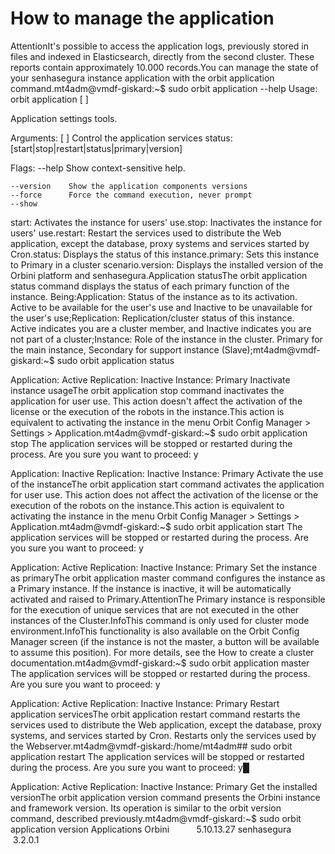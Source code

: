 # How to manage the application 

AttentionIt's possible to access the application logs, previously stored in files and indexed in Elasticsearch, directly from the second cluster. These reports contain approximately 10.000 records.You can manage the state of your senhasegura instance application with the orbit application command.mt4adm@vmdf-giskard:~$ sudo orbit application --help
Usage: orbit application [
]

Application settings tools.

Arguments:
[
]    Control the application services status:
                [start|stop|restart|status|primary|version]

Flags:
    --help       Show context-sensitive help.

    --version    Show the application components versions
    --force      Force the command execution, never prompt
    --show
start: Activates the instance for users' use.stop: Inactivates the instance for users' use.restart: Restart the services used to distribute the Web application, except the database, proxy systems and services started by Cron.status: Displays the status of this instance.primary: Sets this instance to Primary in a cluster scenario.version: Displays the installed version of the Orbini platform and senhasegura.Application statusThe orbit application status command displays the status of each primary function of the instance. Being:Application: Status of the instance as to its activation. Active to be available for the user's use and Inactive to be unavailable for the user's use;Replication: Replication/cluster status of this instance. Active indicates you are a cluster member, and Inactive indicates you are not part of a cluster;Instance: Role of the instance in the cluster. Primary for the main instance, Secondary for support instance (Slave);mt4adm@vmdf-giskard:~$ sudo orbit application status

Application: Active
Replication: Inactive
Instance:    Primary
Inactivate instance usageThe orbit application stop command inactivates the application for user use. This action doesn't affect the activation of the license or the execution of the robots in the instance.This action is equivalent to activating the instance in the menu Orbit Config Manager > Settings > Application.mt4adm@vmdf-giskard:~$ sudo orbit application stop
The application services will be stopped or restarted during the process.
Are you sure you want to proceed: y

Application: Inactive
Replication: Inactive
Instance:    Primary
Activate the use of the instanceThe orbit application start command activates the application for user use. This action does not affect the activation of the license or the execution of the robots on the instance.This action is equivalent to activating the instance in the menu Orbit Config Manager > Settings > Application.mt4adm@vmdf-giskard:~$ sudo orbit application start
The application services will be stopped or restarted during the process.
Are you sure you want to proceed: y

Application: Active
Replication: Inactive
Instance:    Primary
Set the instance as primaryThe orbit application master command configures the instance as a Primary instance. If the instance is inactive, it will be automatically activated and raised to Primary.AttentionThe Primary instance is responsible for the execution of unique services that are not executed in the other instances of the Cluster.InfoThis command is only used for cluster mode environment.InfoThis functionality is also available on the Orbit Config Manager screen (if the instance is not the master, a button will be available to assume this position). For more details, see the How to create a cluster documentation.mt4adm@vmdf-giskard:~$ sudo orbit application master
The application services will be stopped or restarted during the process.
Are you sure you want to proceed: y

Application: Active
Replication: Inactive
Instance:    Primary
Restart application servicesThe orbit application restart command restarts the services used to distribute the Web application, except the database, proxy systems, and services started by Cron. Restarts only the services used by the Webserver.mt4adm@vmdf-giskard:/home/mt4adm## sudo orbit application restart
The application services will be stopped or restarted during the process.
Are you sure you want to proceed: y█

Application: Active
Replication: Inactive
Instance:    Primary
Get the installed versionThe orbit application version command presents the Orbini instance and framework version. Its operation is similar to the orbit version command, described previously.mt4adm@vmdf-giskard:~$ sudo orbit application version
Applications
Orbini           5.10.13.27
senhasegura      3.2.0.1